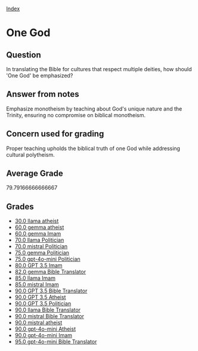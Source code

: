 
[Index](../../index.md)
# One God
## Question
In translating the Bible for cultures that respect multiple deities, how should 'One God' be emphasized?

## Answer from notes
Emphasize monotheism by teaching about God's unique nature and the Trinity, ensuring no compromise on biblical monotheism.

## Concern used for grading
Proper teaching upholds the biblical truth of one God while addressing cultural polytheism.

## Average Grade
79.79166666666667

## Grades
 * [30.0 llama atheist](../answers/llama_atheist/One_God.md)
 * [60.0 gemma atheist](../answers/gemma_atheist/One_God.md)
 * [60.0 gemma Imam](../answers/gemma_Imam/One_God.md)
 * [70.0 llama Politician](../answers/llama_Politician/One_God.md)
 * [70.0 mistral Politician](../answers/mistral_Politician/One_God.md)
 * [75.0 gemma Politician](../answers/gemma_Politician/One_God.md)
 * [75.0 gpt-4o-mini Politician](../answers/gpt-4o-mini_Politician/One_God.md)
 * [80.0 GPT 3.5 Imam](../answers/GPT_3.5_Imam/One_God.md)
 * [82.0 gemma Bible Translator](../answers/gemma_Bible_Translator/One_God.md)
 * [85.0 llama Imam](../answers/llama_Imam/One_God.md)
 * [85.0 mistral Imam](../answers/mistral_Imam/One_God.md)
 * [90.0 GPT 3.5 Bible Translator](../answers/GPT_3.5_Bible_Translator/One_God.md)
 * [90.0 GPT 3.5 Atheist](../answers/GPT_3.5_Atheist/One_God.md)
 * [90.0 GPT 3.5 Politician](../answers/GPT_3.5_Politician/One_God.md)
 * [90.0 llama Bible Translator](../answers/llama_Bible_Translator/One_God.md)
 * [90.0 mistral Bible Translator](../answers/mistral_Bible_Translator/One_God.md)
 * [90.0 mistral atheist](../answers/mistral_atheist/One_God.md)
 * [90.0 gpt-4o-mini Atheist](../answers/gpt-4o-mini_Atheist/One_God.md)
 * [90.0 gpt-4o-mini Imam](../answers/gpt-4o-mini_Imam/One_God.md)
 * [95.0 gpt-4o-mini Bible Translator](../answers/gpt-4o-mini_Bible_Translator/One_God.md)
